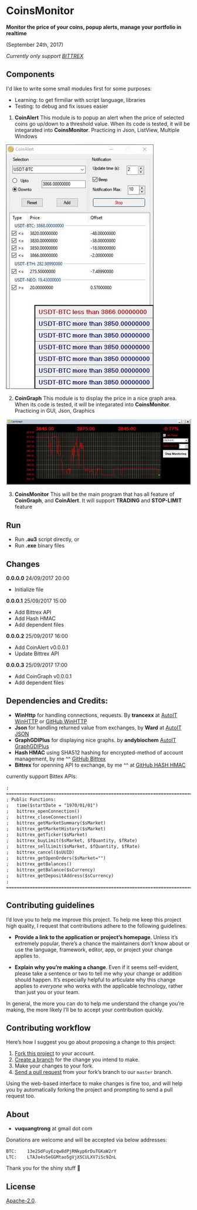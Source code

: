 CoinsMonitor
===========
__Monitor the price of your coins, popup alerts, manage your portfolio in realtime__

(September 24th, 2017)

_Currently only support [BITTREX](https://bittrex.com/)_

## Components
I'd like to write some small modules first for some purposes:
* Learning: to get firmiliar with script language, libraries
* Testing: to debug and fix issues easier

1. **CoinAlert**
This module is to popup an alert when the price of selected coins go up/down to a threshold value. When its code is tested, it will be integarated into **CoinsMonitor**.
Practicing in Json, ListView, Multiple Windows

![CoinAlert](./CoinAlert.jpg)

2. **CoinGraph**
This module is to display the price in a nice graph area. When its code is tested, it will be integarated into **CoinsMonitor**.
Practicing in GUI, Json, Graphics

![CoinGraph](./CoinGraph.jpg)

3. **CoinsMonitor**
This will be the main program that has all feature of **CoinGraph**, and **CoinAlert**.
It will support **TRADING** and **STOP-LIMIT** feature

## Run
* Run **.au3** script directly, or
* Run **.exe** binary files

## Changes
**0.0.0.0**		24/09/2017		20:00
* 	Initialize file

**0.0.0.1**		25/09/2017		15:00
* 	Add Bittrex API
* 	Add Hash HMAC
* 	Add dependent files

**0.0.0.2**		25/09/2017		16:00
* 	Add CoinAlert v0.0.0.1
* 	Update Bittrex API

**0.0.0.3**		25/09/2017		17:00
* 	Add CoinGraph v0.0.0.1
* 	Add dependent files

## Dependencies and Credits:
* **WinHttp** for handling connections, requests. By **trancexx** at [AutoIT WinHTTP](https://www.autoitscript.com/forum/topic/84133-winhttp-functions/) or [GitHub WinHTTP](https://github.com/dragana-r/autoit-winhttp)
* **Json** for handling returned value from exchanges, by **Ward** at [AutoIT JSON](http://www.autoitscript.com/forum/index.php?showtopic=148114)
* **GraphGDIPlus** for displaying nice graphs. by **andybiochem** [AutoIT GraphGDIPlus](http://www.autoitscript.com/forum/index.php?showtopic=104399)
* **Hash HMAC** using SHA512 hashing for encrypted-method of account management, by me ^^ [GitHub Bittrex](./Bittrex.au3)
* **Bittrex** for openning API to exchange, by me ^^ at [GitHub HASH HMAC](./Hash_Hmac.au3)

currently support Bittex APIs:

	; ===========================================================================================
	; Public Functions:
	; 	time($startDate = "1970/01/01")
	; 	bittrex_openConnection()
	; 	bittrex_closeConnection()
	; 	bittrex_getMarketSummary($sMarket)
	; 	bittrex_getMarketHistory($sMarket)
	; 	bittrex_getTicker($sMarket)
	; 	bittrex_buyLimit($sMarket, $fQuantity, $fRate)
	; 	bittrex_sellLimit($sMarket, $fQuantity, $fRate)
	; 	bittrex_cancel($sUUID)
	; 	bittrex_getOpenOrders($sMarket="")
	; 	bittrex_getBalances()
	; 	bittrex_getBalance($sCurrency)
	; 	bittrex_getDepositAddress($sCurrency)
	; ===========================================================================================

## Contributing guidelines
I’d love you to help me improve this project. To help me keep this project high
quality, I request that contributions adhere to the following guidelines.

- **Provide a link to the application or project’s homepage**. Unless it’s
  extremely popular, there’s a chance the maintainers don’t know about or use
  the language, framework, editor, app, or project your change applies to.

- **Explain why you’re making a change**. Even if it seems self-evident, please
  take a sentence or two to tell me why your change or addition should happen.
  It’s especially helpful to articulate why this change applies to *everyone*
  who works with the applicable technology, rather than just you or your team.

In general, the more you can do to help me understand the change you’re making,
the more likely I’ll be to accept your contribution quickly.

## Contributing workflow
Here’s how I suggest you go about proposing a change to this project:

1. [Fork this project][fork] to your account.
2. [Create a branch][branch] for the change you intend to make.
3. Make your changes to your fork.
4. [Send a pull request][pr] from your fork’s branch to our `master` branch.

Using the web-based interface to make changes is fine too, and will help you
by automatically forking the project and prompting to send a pull request too.

[fork]: https://help.github.com/articles/fork-a-repo/
[branch]: https://help.github.com/articles/creating-and-deleting-branches-within-your-repository
[pr]: https://help.github.com/articles/using-pull-requests/

## About
* **vuquangtrong** at gmail dot com

Donations are welcome and will be accepted via below addresses:

	BTC:	13e2SdFuyEzqw8dPjRNkyp6rDuTGKaW2rY
	LTC:	LTAJo4s5eGGMtao5gVjXSCULXV7iSc9ZnL

Thank you for the shiny stuff :kiss:

## License
[Apache-2.0](./LICENSE).

